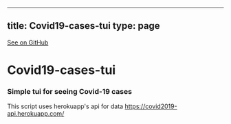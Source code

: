 
---
title: Covid19-cases-tui
type: page
---

[See on GitHub](https://github.com/jakeroggenbuck/Covid19-cases-tui/)

# Covid19-cases-tui

### Simple tui for seeing Covid-19 cases
This script uses herokuapp's api for data https://covid2019-api.herokuapp.com/
